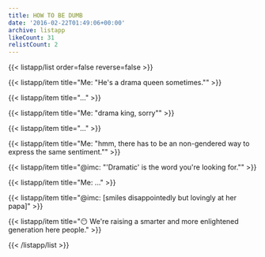```yaml
---
title: HOW TO BE DUMB
date: '2016-02-22T01:49:06+00:00'
archive: listapp
likeCount: 31
relistCount: 2
---
```


<!--more-->

{{< listapp/list order=false reverse=false >}}

   {{< listapp/item title="Me: \"He's a drama queen sometimes.\"" >}}

   {{< listapp/item title="..." >}}

   {{< listapp/item title="Me: \"drama king, sorry\"" >}}

   {{< listapp/item title="..." >}}

   {{< listapp/item title="Me: \"hmm, there has to be an non-gendered way to express the same sentiment.\"" >}}

   {{< listapp/item title="@imc: \"'Dramatic' is the word you're looking for.\"" >}}

   {{< listapp/item title="Me: ..." >}}

   {{< listapp/item title="@imc: [smiles disappointedly but lovingly at her papa]" >}}

   {{< listapp/item title="😶 We're raising a smarter and more enlightened generation here people." >}}

{{< /listapp/list >}}
